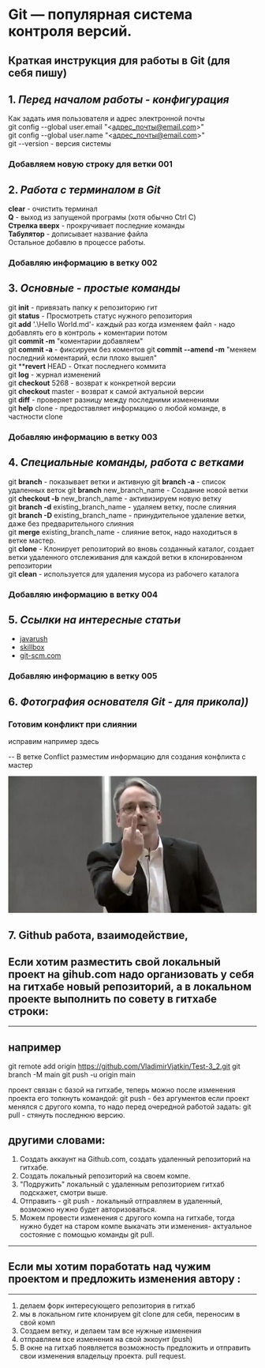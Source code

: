 # Git — популярная система контроля версий.

## Краткая инструкция для работы в Git (для себя пишу)

## 1. *Перед началом работы - конфигурация*
Как задать имя пользователя и адрес электронной почты  
git config --global user.email "<адрес_почты@email.com>"  
git config --global user.name "<адрес_почты@email.com>"  
git --version  - версия системы  
### Добавляем новую строку для ветки 001



## 2. *Работа с терминалом в Git*  
**clear** - очистить терминал  
**Q** - выход из запущеной програмы (хотя обычно Сtrl C)  
**Стрелка вверх** - прокручивает последние команды  
**Табулятор** - дописывает название файла  
Остальное добавлю в процессе работы.    
### Добавляю информацию в ветку 002   


## 3. *Основные - простые команды*  
git **init** - привязать папку к репозиторию гит  
git **status** - Просмотреть статус нужного репозитория  
git **add** '.\Hello World.md'- каждый раз когда изменяем файл - надо добавлять его в контроль + коментарии потом    
git **commit -m** "коментарии добавляем"  
git **commit -a** - фиксируем без коментов
git **commit --amend -m** "меняем последний коментарий, если плохо вышел"  
git ****revert** HEAD - Откат последнего коммита      
git **log** - журнал изменений  
git **checkout** 5268 - возврат к конкретной версии   
git **checkout** master - возврат к самой актуальной версии  
git **diff**  - проверяет разницу между последними изменениями  
git **help** clone - предоставляет информацию о любой команде, в частности clone   
### Добавляю информацию в ветку 003  


## 4. *Специальные команды, работа с ветками* 
git **branch** - показывает ветки и активную 
git **branch -a**  - список удаленных веток 
git **branch** new_branch_name -  Создание новой ветки  
git **checkout -b** new_branch_name  - активизируем новую ветку    
git **branch -d** existing_branch_name - удаляем ветку, после слияния   
git **branch -D** existing_branch_name - принудительное удаление ветки, даже без предварительного слияния    
git **merge** existing_branch_name -  слияние веток, надо находиться в ветке мастер.  
git **clone** - Клонирует репозиторий во вновь созданный каталог, создает ветки удаленного отслеживания для каждой ветки в клонированном репозитории  
git **clean** - используется для удаления мусора из рабочего каталога  
### Добавляю информацию в ветку 004  


## 5. *Ссылки на интересные статьи*
+ [javarush](https://javarush.com/groups/posts/2683-nachalo-rabotih-s-git-podrobnihy-gayd-dlja-novichkov)   
+ [skillbox](https://skillbox.ru/media/code/yazyk-razmetki-markdown-shpargalka-po-sintaksisu-s-primerami/)  
+ [git-scm.com](https://git-scm.com/book/ru/v2/%D0%9F%D1%80%D0%B8%D0%BB%D0%BE%D0%B6%D0%B5%D0%BD%D0%B8%D0%B5-C%3A-%D0%9A%D0%BE%D0%BC%D0%B0%D0%BD%D0%B4%D1%8B-Git-%D0%9E%D1%81%D0%BD%D0%BE%D0%B2%D0%BD%D1%8B%D0%B5-%D0%BA%D0%BE%D0%BC%D0%B0%D0%BD%D0%B4%D1%8B)  

### Добавляю информацию в ветку 005  

## 6. *Фотография основателя Git - для прикола))* 
### Готовим конфликт при слиянии
исправим например здесь

-- В ветке Conflict разместим информацию для создания конфликта с мастер

![вот вам](Linus.jpg)

## 7. Github работа, взаимодействие, 
## Если хотим разместить свой локальный проект на gihub.com надо организовать у себя на гитхабе новый репозиторий, а в локальном проекте выполнить по совету в гитхабе строки:
________________________
## например
git remote add origin https://github.com/VladimirVjatkin/Test-3_2.git
git branch -M main
git push -u origin main

проект связан с базой на гитхабе, теперь можно после изменения проекта его 
толкнуть командой:
git push - без аргументов
если проект менялся с другого компа, то надо перед очередной работой 
задать:
git pull - стянуть последнюю версию. 

## другими словами:
1. Создать аккаунт на Github.com, создать удаленный репозиторий на гитхабе.
2. Создать локальный репозиторий на своем компе.
3. "Подружить" локальный с удаленным репозиторием гитхаб подскажет, смотри выше.
4. Отправить - git push -  локальный отправляем в удаленный, возможно нужно будет авторизоваться.
5. Можем провести изменения с другого компа на гитхабе, тогда нужно будет на старом компе выкачать эти изменения- актуальное состояние с помощью команды git pull.

_________________________
## Если мы хотим поработать над чужим проектом и предложить изменения автору :
_________________________
1. делаем форк интересующего репозитория в гитхаб
2. мы в локальном гите клонируем git clone для себя, переносим в свой комп
3. Создаем ветку, и делаем там все нужные изменения
4. отправляем все изменения на свой эккоунт (push)
5. В окне на гитхаб появляется возможность предложить и отправить свои изменения владельцу проекта. pull request.
